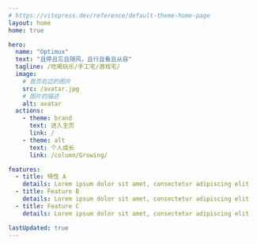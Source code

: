```yaml
---
# https://vitepress.dev/reference/default-theme-home-page
layout: home
home: true

hero:
  name: "Optimux"
  text: "且停且忘且随风，且行且看且从容"
  tagline: /吃喝玩乐/手工宅/游戏宅/
  image:
    # 首页右边的图片
    src: /avatar.jpg
    # 图片的描述
    alt: avatar
  actions:
    - theme: brand
      text: 进入主页
      link: /
    - theme: alt
      text: 个人成长
      link: /column/Growing/

features:
  - title: 特性 A
    details: Lorem ipsum dolor sit amet, consectetur adipiscing elit
  - title: Feature B
    details: Lorem ipsum dolor sit amet, consectetur adipiscing elit
  - title: Feature C
    details: Lorem ipsum dolor sit amet, consectetur adipiscing elit

lastUpdated: true
---
```


